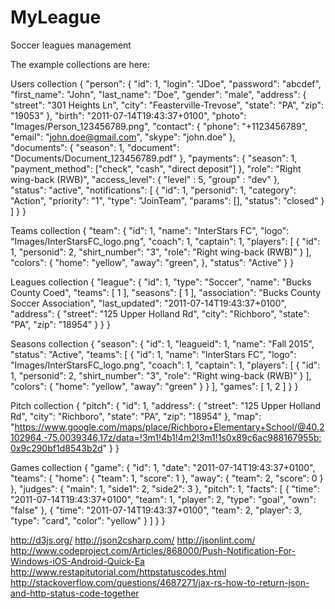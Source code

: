 # MyLeague
Soccer leagues management

The example collections are here:

Users collection
{
	"person": {
		"id": 1,
		"login": "JDoe",
		"password": "abcdef",
		"first_name": "John",
		"last_name": "Doe",
		"gender": "male",
		"address": { 
			"street": "301 Heights Ln",
			"city": "Feasterville-Trevose",
			"state": "PA",
			"zip": "19053"
		},
		"birth":  "2011-07-14T19:43:37+0100",
		"photo": "Images/Person_123456789.png",
		"contact": {
			"phone": "+1123456789",
			"email": "john.doe@gmail.com",
			"skype": "john.doe"
		},		
		"documents": {
			"season": 1,
			"document": "Documents/Document_123456789.pdf"
		},
		"payments": {
			"season": 1,
			"payment_method": ["check", "cash", "direct deposit"]
		},
		"role": "Right wing-back (RWB)",
		"access_level": {
					"level" : 5, 
					"group" : "dev"
		},		
		"status": "active",
		"notifications": [
			{
				"id": 1,
				"personid": 1,
				"category": "Action",
				"priority": "1",
				"type": "JoinTeam",
				"params": [],
				"status": "closed"
			}
		]
	}
}


Teams collection
{
	"team": {
		"id": 1,
		"name": "InterStars FC",
		"logo": "Images/InterStarsFC_logo.png",
		"coach": 1,
		"captain": 1,
		"players": [
			{
				"id": 1,
				"personid": 2,
				"shirt_number": "3",
				"role": "Right wing-back (RWB)"
			}
		],
		"colors": {
			"home": "yellow",
			"away": "green",
		},
		"status": "Active"
	}
}


Leagues collection
{
    "league": {
        "id": 1,
        "type": "Soccer",
        "name": "Bucks County Coed",
		"teams": [ 1 ],
		"seasons": [ 1 ],
		"association": "Bucks County Soccer Association",
		"last_updated": "2011-07-14T19:43:37+0100",
		"address": {
			"street": "125 Upper Holland Rd",
			"city": "Richboro",
			"state": "PA",
			"zip": "18954"
		}
	}
}

Seasons collection
{
	"season": {
		"id": 1,
		"leagueid": 1,
		"name": "Fall 2015",
		"status": "Active",
		"teams": [
			{
				"id": 1,
				"name": "InterStars FC",
				"logo": "Images/InterStarsFC_logo.png",
				"coach": 1,
				"captain": 1,
				"players": [
					{
						"id": 1,
						"personid": 2,
						"shirt_number": "3",
						"role": "Right wing-back (RWB)"
					}
				],
				"colors": {
					"home": "yellow",
					"away": "green"
				}
			}
		],
		"games": [
			1,
			2
		]
	}
}

Pitch collection
{
	"pitch": {
		"id": 1,
		"address": { 
			"street": "125 Upper Holland Rd",
			"city": "Richboro",
			"state": "PA",
			"zip": "18954"
		},
		"map": "https://www.google.com/maps/place/Richboro+Elementary+School/@40.2102964,-75.0039346,17z/data=!3m1!4b1!4m2!3m1!1s0x89c6ac988167955b:0x9c290bf1d8543b2d"
	}
}

Games collection
{
	"game": {
		"id": 1,
		"date": "2011-07-14T19:43:37+0100",
		"teams": {
				"home": {
						"team": 1,
						"score": 1
				},
				"away":	{
						"team": 2,
						"score": 0
				}
		},
		"judges": {
			"main": 1,
			"side1": 2,
			"side2": 3
		},
		"pitch": 1,
		"facts": [
			{
				"time": "2011-07-14T19:43:37+0100",
				"team": 1,
				"player": 2,
				"type": "goal",
				"own": "false"
			},
			{
				"time": "2011-07-14T19:43:37+0100",
				"team": 2,
				"player": 3,
				"type": "card",
				"color": "yellow"
			}
		]
	}
}

http://d3js.org/
http://json2csharp.com/
http://jsonlint.com/
http://www.codeproject.com/Articles/868000/Push-Notification-For-Windows-iOS-Android-Quick-Ea
http://www.restapitutorial.com/httpstatuscodes.html
http://stackoverflow.com/questions/4687271/jax-rs-how-to-return-json-and-http-status-code-together
